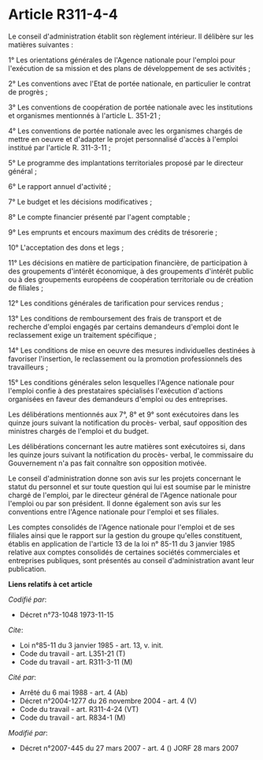 # Article R311-4-4

Le conseil d'administration établit son règlement intérieur. Il délibère sur les matières suivantes :

1° Les orientations générales de l'Agence nationale pour l'emploi pour l'exécution de sa mission et des plans de
développement de ses activités ;

2° Les conventions avec l'Etat de portée nationale, en particulier le contrat de progrès ;

3° Les conventions de coopération de portée nationale avec les institutions et organismes mentionnés à l'article L. 351-21 ;

4° Les conventions de portée nationale avec les organismes chargés de mettre en oeuvre et d'adapter le projet personnalisé
d'accès à l'emploi institué par l'article R. 311-3-11 ;

5° Le programme des implantations territoriales proposé par le directeur général ;

6° Le rapport annuel d'activité ;

7° Le budget et les décisions modificatives ;

8° Le compte financier présenté par l'agent comptable ;

9° Les emprunts et encours maximum des crédits de trésorerie ;

10° L'acceptation des dons et legs ;

11° Les décisions en matière de participation financière, de participation à des groupements d'intérêt économique, à des
groupements d'intérêt public ou à des groupements européens de coopération territoriale ou de création de filiales ;

12° Les conditions générales de tarification pour services rendus ;

13° Les conditions de remboursement des frais de transport et de recherche d'emploi engagés par certains demandeurs d'emploi
dont le reclassement exige un traitement spécifique ;

14° Les conditions de mise en oeuvre des mesures individuelles destinées à favoriser l'insertion, le reclassement ou la
promotion professionnels des travailleurs ;

15° Les conditions générales selon lesquelles l'Agence nationale pour l'emploi confie à des prestataires spécialisés
l'exécution d'actions organisées en faveur des demandeurs d'emploi ou des entreprises.

Les délibérations mentionnés aux 7°, 8° et 9° sont exécutoires dans les quinze jours suivant la notification du procès-
verbal, sauf opposition des ministres chargés de l'emploi et du budget.

Les délibérations concernant les autre matières sont exécutoires si, dans les quinze jours suivant la notification du procès-
verbal, le commissaire du Gouvernement n'a pas fait connaître son opposition motivée.

Le conseil d'administration donne son avis sur les projets concernant le statut du personnel et sur toute question qui lui
est soumise par le ministre chargé de l'emploi, par le directeur général de l'Agence nationale pour l'emploi ou par son
président. Il donne également son avis sur les conventions entre l'Agence nationale pour l'emploi et ses filiales.

Les comptes consolidés de l'Agence nationale pour l'emploi et de ses filiales ainsi que le rapport sur la gestion du groupe
qu'elles constituent, établis en application de l'article 13 de la loi n° 85-11 du 3 janvier 1985 relative aux comptes
consolidés de certaines sociétés commerciales et entreprises publiques, sont présentés au conseil d'administration avant leur
publication.

**Liens relatifs à cet article**

_Codifié par_:

  - Décret n°73-1048 1973-11-15

_Cite_:

  - Loi n°85-11 du 3 janvier 1985 - art. 13, v. init.
  - Code du travail - art. L351-21 (T)
  - Code du travail - art. R311-3-11 (M)

_Cité par_:

  - Arrêté du 6 mai 1988 - art. 4 (Ab)
  - Décret n°2004-1277 du 26 novembre 2004 - art. 4 (V)
  - Code du travail - art. R311-4-24 (VT)
  - Code du travail - art. R834-1 (M)

_Modifié par_:

  - Décret n°2007-445 du 27 mars 2007 - art. 4 () JORF 28 mars 2007
